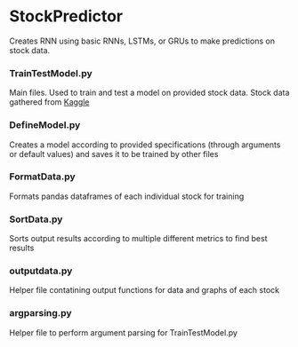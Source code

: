 # StockPredictor
Creates RNN using basic RNNs, LSTMs, or GRUs to make predictions on stock data. 

### TrainTestModel.py
Main files. Used to train and test a model on provided stock data. Stock data gathered from [Kaggle](https://www.kaggle.com/borismarjanovic/price-volume-data-for-all-us-stocks-etfs)

### DefineModel.py
Creates a model according to provided specifications (through arguments or default values) and saves it to be trained by other files

### FormatData.py
Formats pandas dataframes of each individual stock for training

### SortData.py
Sorts output results according to multiple different metrics to find best results

### outputdata.py
Helper file contatining output functions for data and graphs of each stock

### argparsing.py
Helper file to perform argument parsing for TrainTestModel.py
